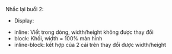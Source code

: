 Nhắc lại buổi 2:

- Display:

* inline: Viết trong dòng, width/height không được thay đổi
* block: Khối, width = 100% màn hình
* inline-block: kết hợp của 2 cái trên thay đổi được width/height
